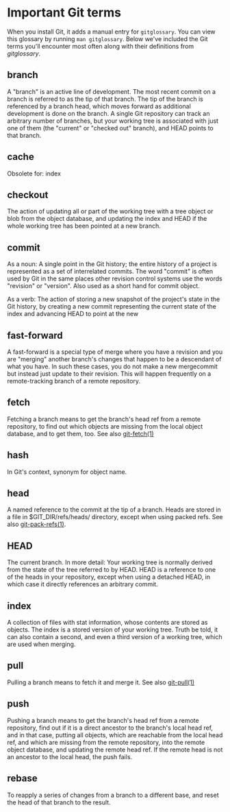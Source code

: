 # Important Git terms

When you install Git, it adds a manual entry for `gitglossary`. You can view
this glossary by running `man gitglossary`. Below we've included the Git terms
you'll encounter most often along with their definitions from *gitglossary*.

## branch
A "branch" is an active line of development. The most recent commit
on a branch is referred to as the tip of that branch. The tip of
the branch is referenced by a branch head, which moves forward as
additional development is done on the branch. A single Git
repository can track an arbitrary number of branches, but your
working tree is associated with just one of them (the "current" or
"checked out" branch), and HEAD points to that branch.

## cache
Obsolete for: index

## checkout
The action of updating all or part of the working tree with a tree
object or blob from the object database, and updating the index and
HEAD if the whole working tree has been pointed at a new branch.

## commit
As a noun: A single point in the Git history; the entire history of
a project is represented as a set of interrelated commits. The word
"commit" is often used by Git in the same places other revision
control systems use the words "revision" or "version". Also used as
a short hand for commit object.

As a verb: The action of storing a new snapshot of the project's
state in the Git history, by creating a new commit representing the
current state of the index and advancing HEAD to point at the new

## fast-forward
A fast-forward is a special type of merge where you have a revision
and you are "merging" another branch's changes that happen to be a
descendant of what you have. In such these cases, you do not make a
new mergecommit but instead just update to their revision. This will
happen frequently on a remote-tracking branch of a remote
repository.

## fetch
Fetching a branch means to get the branch's head ref from a remote
repository, to find out which objects are missing from the local
object database, and to get them, too. See also [git-fetch(1)](https://git-scm.com/docs/git-fetch)

## hash
In Git's context, synonym for object name.

## head
A named reference to the commit at the tip of a branch. Heads are
stored in a file in $GIT_DIR/refs/heads/ directory, except when
using packed refs. See also [git-pack-refs(1)](https://git-scm.com/docs/git-pack-refs).

## HEAD
The current branch. In more detail: Your working tree is normally
derived from the state of the tree referred to by HEAD. HEAD is a
reference to one of the heads in your repository, except when using
a detached HEAD, in which case it directly references an arbitrary
commit.

## index
A collection of files with stat information, whose contents are
stored as objects. The index is a stored version of your working
tree. Truth be told, it can also contain a second, and even a third
version of a working tree, which are used when merging.

## pull
Pulling a branch means to fetch it and merge it. See also [git-pull(1)](https://git-scm.com/docs/git-pull)

## push
Pushing a branch means to get the branch's head ref from a remote
repository, find out if it is a direct ancestor to the branch's
local head ref, and in that case, putting all objects, which are
reachable from the local head ref, and which are missing from the
remote repository, into the remote object database, and updating
the remote head ref. If the remote head is not an ancestor to the
local head, the push fails.

## rebase
To reapply a series of changes from a branch to a different base,
and reset the head of that branch to the result.
